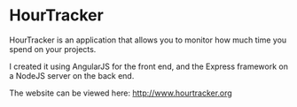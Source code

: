 # HourTracker

HourTracker is an application that allows you to monitor how much time you spend on your projects.

I created it using AngularJS for the front end, and the Express framework on a NodeJS server on the back end.

The website can be viewed here: http://www.hourtracker.org
